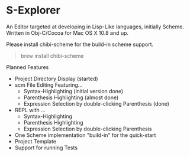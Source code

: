 S-Explorer
=======

An Editor targeted at developing in Lisp-Like languages, initially Scheme.
Written in Obj-C/Cocoa for Mac OS X 10.8 and up.

Please install chibi-scheme for the build-in scheme support.

> brew install chibi-scheme

Planned Features

* Project Directory Display (started)
* scm File Editing Featuring...
  * Syntax-Highlighting (initial version done)
  * Parenthesis Highlighting (almost done)
  * Expression Selection by double-clicking Parenthesis (done)
* REPL with ...
  * Syntax-Highlighting
  * Parenthesis Highlighting
  * Expression Selection by double-clicking Parenthesis
* One Scheme implementation "build-in" for the quick-start
* Project Template
* Support for running Tests
